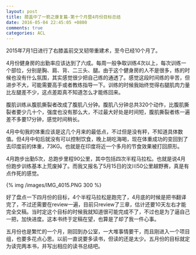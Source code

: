 ```yaml
---
layout: post
title: 膝盖中了一箭之康复篇-第十个月暨4月份目标总结
date: 2016-05-04 22:45:05 +0800
comments: true
categories: ACL
---
```


2015年7月1日进行了右膝盖前交叉韧带重建术，至今已经10个月了。

<!-- more -->

4月份健身房的出勤率应该达到了六成。每周一般争取训练4次以上，每次训练一个部位，分别是胸、肩、背、二三头、腿。由于这个健身房的人不是很多，练的时候也没有什么氛围，其实感觉很少把自己练的通透了。感觉这段时间练的辛苦，但进步不大，可能需要高手或者教练指导一下。训练的时候我始终觉得右腿肌肉力量比左腿差不少，这点差距真不知道怎么才能练回来。

腹肌训练从腹肌撕裂者改成了腹肌八分钟。腹肌八分钟总共320个动作，比腹肌撕裂者要少几十个，强度也没有那么大，不过最大好处是时间短，腹肌撕裂者练一遍差不多要17分钟，感觉时间稍长。

4月中旬我的体重应该是这几个月来的最低点，不过但是没有秤，不知道具体数值。但4月中旬后就没有可以控制饮食，晚上胡吃海喝，现在体重成功的变回到了去印度前的体重，73KG。也就是在印度将近一个多月的节食效果被打回原形。

4月跑步出勤5次，总跑步里程90公里，其中包括四次半程马拉松。也就是说4月份跑步训练基本上荒废掉了。而我又报名了5月15日的汶川50公里越野赛，真是有点作死的感觉。

{% img /images/IMG_4015.PNG 300 %}

好了盘点一下四月份的目标，4个半程马拉松是跑完了，4月底的时候是把书翻译完了，不过还需要在review一遍，目前只review了三章，估计还要10天左右才能完全交稿。当时定这个目标的时候我就知道很可能完成不了，不过也是为了逼自己一把，加快进度。这本书终于定稿在望，也算是了却了我一件心事。

五月份也是繁忙的一个月，刚回到办公室，一大堆事情要干，而且刚进入一个项目组，也要多花点心思。以前一直说要多读书，但读的还是太少。五月份的目标就定为读完两本书，并写出相应的读书总结吧。


